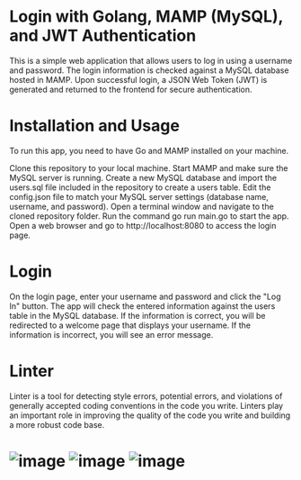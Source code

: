 
# Login with Golang, MAMP (MySQL), and JWT Authentication
This is a simple web application that allows users to log in using a username and password. The login information is checked against a MySQL database hosted in MAMP. Upon successful login, a JSON Web Token (JWT) is generated and returned to the frontend for secure authentication.

# Installation and Usage
To run this app, you need to have Go and MAMP installed on your machine.

Clone this repository to your local machine.
Start MAMP and make sure the MySQL server is running.
Create a new MySQL database and import the users.sql file included in the repository to create a users table.
Edit the config.json file to match your MySQL server settings (database name, username, and password).
Open a terminal window and navigate to the cloned repository folder.
Run the command go run main.go to start the app.
Open a web browser and go to http://localhost:8080 to access the login page.

# Login
On the login page, enter your username and password and click the "Log In" button. The app will check the entered information against the users table in the MySQL database. If the information is correct, you will be redirected to a welcome page that displays your username. If the information is incorrect, you will see an error message.

# Linter 
 Linter is a tool for detecting style errors, potential errors, and violations of generally accepted coding conventions in the code you write. Linters play an important role in improving the quality of the code you write and building a more robust code base.

# ![image](https://github.com/hakanemreyesil/Login/assets/59126857/8aa1845c-ddf8-4dc7-83b1-66b9292931c4) ![image](https://github.com/hakanemreyesil/Login/assets/59126857/19d2d83d-ea6d-4ae4-91dc-f3723a2a25b2) ![image](https://github.com/hakanemreyesil/Login/assets/59126857/6e70ee09-9521-4a7c-a10c-885b41bff594)
